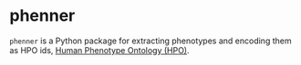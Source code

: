 # phenner
`phenner` is a Python package for extracting phenotypes and encoding them as HPO ids, [Human Phenotype Ontology (HPO)](https://hpo.jax.org/app/).